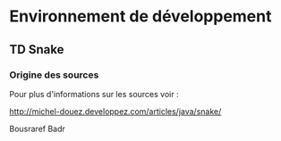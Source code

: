 # Environnement de développement 

## TD Snake

### Origine des sources
Pour plus d'informations sur les sources voir :

http://michel-douez.developpez.com/articles/java/snake/

Bousraref Badr
